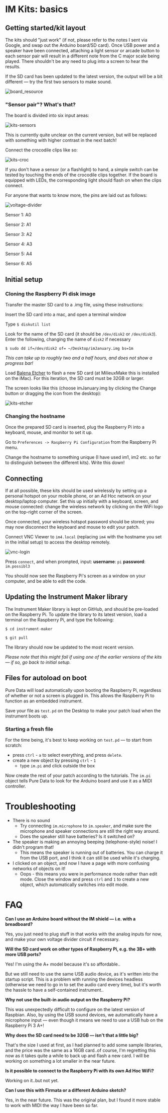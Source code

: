 # IM Kits: basics

## Getting started/kit layout

The kits should "just work" (if not, please refer to the notes I sent via Google, and swap out the Arduino board/SD card).  Once USB power and a speaker have been connected, attaching a light sensor or arcade button to each sensor pair will result in a different note from the C major scale being played.  There shouldn't be any need to plug into a screen to hear the results.

If the SD card has been updated to the latest version, the output will be a bit different — try the first two sensors to make sound.

![board_resource](board_resource.png)

### "Sensor pair"? What's that?

The board is divided into six input areas:  

![kits-sensors](kits-sensors.png)

This is currently quite unclear on the current version, but will be replaced with something with higher contrast in the next batch!

Connect the crocodile clips like so:

![kits-croc](kits-croc.JPG)

If you don't have a sensor (or a flashlight) to hand, a simple switch can be tested by touching the ends of the crocodile clips together.  If the board is equipped with LEDs, the corresponding light should flash on when the clips connect.

For anyone that wants to know more, the pins are laid out as follows:

![voltage-divider](voltage-divider.jpg)

Sensor 1: A0

Sensor 2: A1

Sensor 3: A2

Sensor 4: A3

Sensor 5: A4

Sensor 6: A5

## Initial setup

### Cloning the Raspberry Pi disk image

Transfer the master SD card to a .img file, using these instructions:

Insert the SD card into a mac, and open a terminal window

Type `$ diskutil list`

Look for the name of the SD card (it should be `/dev/disk2` or `/dev/disk3`).  Enter the following, changing the name of `disk2` if necessary

`$ sudo dd if=/dev/disk2 of= ~/Desktop/imJanuary.img bs=1m`

*This can take up to roughly two and a half hours, and does not show a progress bar!*

Load [Balena Etcher](https://www.balena.io/etcher/) to flash a new SD card (at MilieuxMake this is installed on the iMac).  For this iteration, the SD card must be 32GB or larger.

The screen looks like this (choose imJanuary.img by clicking the Change button or dragging the icon from the desktop):

![kits-etcher](/Users/cm/Documents/GitHub/instrument-maker/documentation/manual/kits-etcher.png)

### Changing the hostname

Once the prepared SD card is inserted, plug the Raspberry Pi into a keyboard, mouse, and monitor to set it up.

Go to `Preferences -> Raspberry Pi Configuration` from the Raspberry Pi menu.

Change the hostname to something unique (I have used im1, im2 etc. so far to distinguish between the different kits).  Write this down!

## Connecting

If at all possible, these kits should be used wirelessly by setting up a personal hotspot on your mobile phone, or an Ad Hoc network on your desktop/laptop computer.  Set this up initially with a keyboard, screen, and mouse connected: change the wireless network by clicking on the WiFi logo on the top-right corner of the screen.  

Once connected, your wireless hotspot password should be stored; you may now disconnect the keyboard and mouse to edit your patch.

Connect VNC Viewer to `im4.local` (replacing `im4` with the hostname you set in the initial setup) to access the desktop remotely.   

![vnc-login](vnc-login.png)

Press `connect`, and when prompted, input: **username**: `pi` **password**: `im.possibl3`

You should now see the Raspberry Pi's screen as a window on your computer, and be able to edit the code.

## Updating the Instrument Maker library

The Instrument Maker library is kept on GitHub, and should be pre-loaded on the Raspberry Pi.  To update the library to its latest version, load a terminal on the Raspberry Pi, and type the following:

`$ cd instrument-maker`

`$ git pull`

The library should now be updated to the most recent version. 

*Please note that this might fail if using one of the earlier versions of the kits — if so, go back to initial setup.*

## Files for autoload on boot

Pure Data will load automatically upon booting the Raspberry Pi, regardless of whether or not a screen is plugged in.  This allows the Raspberry Pi to function as an embedded instrument.

Save your file as `test.pd` on the Desktop to make your patch load when the instrument boots up.

### Starting a fresh file

For the time being, it's best to keep working on `test.pd` — to start from scratch:

- press `ctrl` - `a` to select everything, and press `delete`.
- create a new object by pressing `ctrl` - `1`
  - type `im.pi` and click outside the box

Now create the rest of your patch according to the tutorials.  The `im.pi` object tells Pure Data to look for the Arduino board and use it as a MIDI controller.



# Troubleshooting

- There is no sound
  - Try connecting `im.microphone` to `im.speaker`, and make sure the microphone and speaker connections are still the right way around. 
  - Does the speaker still have batteries?  Is it switched on?
- The speaker is making an annoying beeping (telephone-style) noise! I didn't program that!
  - This means the speaker is running out of batteries.  You can charge it from the USB port, and I think it can still be used while it's charging.
- I clicked on an object, and now I have a page with more confusing networks of objects on it!
  - Oops - this means you were in performance mode rather than edit mode.  Close the window and press `ctrl` and `1` to create a new object, which automatically switches into edit mode.

# FAQ

**Can I use an Arduino board without the IM shield — i.e. with a breadboard?**

Yes, you just need to plug stuff in that works with the analog inputs for now, and make your own voltage divider circuit if necessary.

**Will the SD card work on other types of Raspberry Pi, e.g. the 3B+ with more USB ports?**

Yes! I'm using the A+ model because it's so affordable..

But we still need to use the same USB audio device, as it's written into the startup script.  This is a problem with running the devices headless (otherwise we need to go in to set the audio card every time), but it's worth the hassle to have a self-contained instrument..

**Why not use the built-in audio output on the Raspberry Pi?**

This was unexpectedly difficult to configure on the latest version of Raspbian.  Also, by using the USB sound devices, we automatically have a microphone input — even though it means we need to use a USB hub on the Raspberry Pi 3 A+!

**Why does the SD card need to be 32GB — isn't that a little big?**

That's the size I used at first, as I had planned to add some sample libraries, and the price was the same as a 16GB card..of course, I'm regretting this now as it takes quite a while to back up and flash a new card.  I will be working on something a lot smaller in the near future.

**Is it possible to connect to the Raspberry Pi with its own Ad Hoc WiFi?**

Working on it..but not yet.

**Can I use this with Firmata or a different Arduino sketch?**

Yes, in the near future.  This was the original plan, but I found it more stable to work with MIDI the way I have been so far.